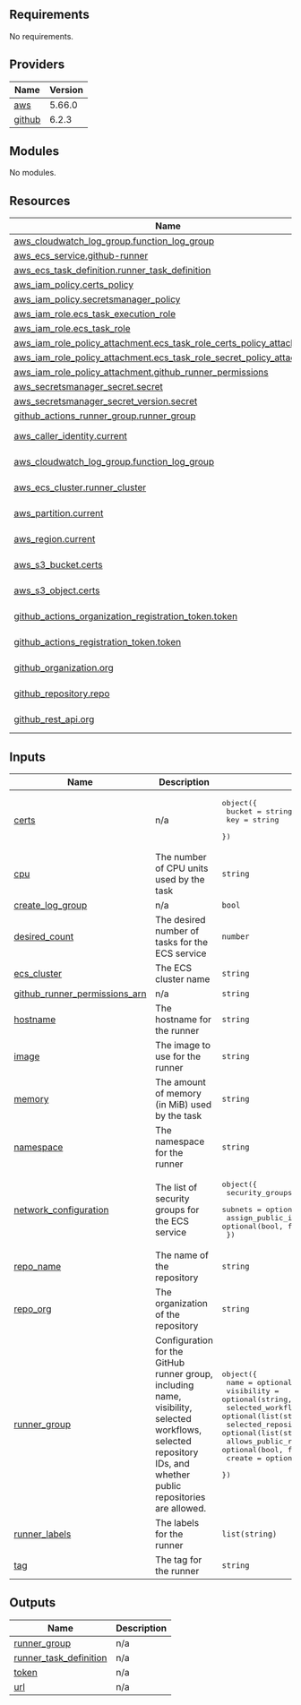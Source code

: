 <!-- BEGIN_TF_DOCS -->
## Requirements

No requirements.

## Providers

| Name | Version |
|------|---------|
| <a name="provider_aws"></a> [aws](#provider\_aws) | 5.66.0 |
| <a name="provider_github"></a> [github](#provider\_github) | 6.2.3 |

## Modules

No modules.

## Resources

| Name | Type |
|------|------|
| [aws_cloudwatch_log_group.function_log_group](https://registry.terraform.io/providers/hashicorp/aws/latest/docs/resources/cloudwatch_log_group) | resource |
| [aws_ecs_service.github-runner](https://registry.terraform.io/providers/hashicorp/aws/latest/docs/resources/ecs_service) | resource |
| [aws_ecs_task_definition.runner_task_definition](https://registry.terraform.io/providers/hashicorp/aws/latest/docs/resources/ecs_task_definition) | resource |
| [aws_iam_policy.certs_policy](https://registry.terraform.io/providers/hashicorp/aws/latest/docs/resources/iam_policy) | resource |
| [aws_iam_policy.secretsmanager_policy](https://registry.terraform.io/providers/hashicorp/aws/latest/docs/resources/iam_policy) | resource |
| [aws_iam_role.ecs_task_execution_role](https://registry.terraform.io/providers/hashicorp/aws/latest/docs/resources/iam_role) | resource |
| [aws_iam_role.ecs_task_role](https://registry.terraform.io/providers/hashicorp/aws/latest/docs/resources/iam_role) | resource |
| [aws_iam_role_policy_attachment.ecs_task_role_certs_policy_attachment](https://registry.terraform.io/providers/hashicorp/aws/latest/docs/resources/iam_role_policy_attachment) | resource |
| [aws_iam_role_policy_attachment.ecs_task_role_secret_policy_attachment](https://registry.terraform.io/providers/hashicorp/aws/latest/docs/resources/iam_role_policy_attachment) | resource |
| [aws_iam_role_policy_attachment.github_runner_permissions](https://registry.terraform.io/providers/hashicorp/aws/latest/docs/resources/iam_role_policy_attachment) | resource |
| [aws_secretsmanager_secret.secret](https://registry.terraform.io/providers/hashicorp/aws/latest/docs/resources/secretsmanager_secret) | resource |
| [aws_secretsmanager_secret_version.secret](https://registry.terraform.io/providers/hashicorp/aws/latest/docs/resources/secretsmanager_secret_version) | resource |
| [github_actions_runner_group.runner_group](https://registry.terraform.io/providers/hashicorp/github/latest/docs/resources/actions_runner_group) | resource |
| [aws_caller_identity.current](https://registry.terraform.io/providers/hashicorp/aws/latest/docs/data-sources/caller_identity) | data source |
| [aws_cloudwatch_log_group.function_log_group](https://registry.terraform.io/providers/hashicorp/aws/latest/docs/data-sources/cloudwatch_log_group) | data source |
| [aws_ecs_cluster.runner_cluster](https://registry.terraform.io/providers/hashicorp/aws/latest/docs/data-sources/ecs_cluster) | data source |
| [aws_partition.current](https://registry.terraform.io/providers/hashicorp/aws/latest/docs/data-sources/partition) | data source |
| [aws_region.current](https://registry.terraform.io/providers/hashicorp/aws/latest/docs/data-sources/region) | data source |
| [aws_s3_bucket.certs](https://registry.terraform.io/providers/hashicorp/aws/latest/docs/data-sources/s3_bucket) | data source |
| [aws_s3_object.certs](https://registry.terraform.io/providers/hashicorp/aws/latest/docs/data-sources/s3_object) | data source |
| [github_actions_organization_registration_token.token](https://registry.terraform.io/providers/hashicorp/github/latest/docs/data-sources/actions_organization_registration_token) | data source |
| [github_actions_registration_token.token](https://registry.terraform.io/providers/hashicorp/github/latest/docs/data-sources/actions_registration_token) | data source |
| [github_organization.org](https://registry.terraform.io/providers/hashicorp/github/latest/docs/data-sources/organization) | data source |
| [github_repository.repo](https://registry.terraform.io/providers/hashicorp/github/latest/docs/data-sources/repository) | data source |
| [github_rest_api.org](https://registry.terraform.io/providers/hashicorp/github/latest/docs/data-sources/rest_api) | data source |

## Inputs

| Name | Description | Type | Default | Required |
|------|-------------|------|---------|:--------:|
| <a name="input_certs"></a> [certs](#input\_certs) | n/a | <pre>object({<br>    bucket = string,<br>    key    = string<br>  })</pre> | `null` | no |
| <a name="input_cpu"></a> [cpu](#input\_cpu) | The number of CPU units used by the task | `string` | `2048` | no |
| <a name="input_create_log_group"></a> [create\_log\_group](#input\_create\_log\_group) | n/a | `bool` | `true` | no |
| <a name="input_desired_count"></a> [desired\_count](#input\_desired\_count) | The desired number of tasks for the ECS service | `number` | `3` | no |
| <a name="input_ecs_cluster"></a> [ecs\_cluster](#input\_ecs\_cluster) | The ECS cluster name | `string` | n/a | yes |
| <a name="input_github_runner_permissions_arn"></a> [github\_runner\_permissions\_arn](#input\_github\_runner\_permissions\_arn) | n/a | `string` | `null` | no |
| <a name="input_hostname"></a> [hostname](#input\_hostname) | The hostname for the runner | `string` | n/a | yes |
| <a name="input_image"></a> [image](#input\_image) | The image to use for the runner | `string` | `"public.ecr.aws/h1g9x7n8/github-runner:1.22.31"` | no |
| <a name="input_memory"></a> [memory](#input\_memory) | The amount of memory (in MiB) used by the task | `string` | `4096` | no |
| <a name="input_namespace"></a> [namespace](#input\_namespace) | The namespace for the runner | `string` | n/a | yes |
| <a name="input_network_configuration"></a> [network\_configuration](#input\_network\_configuration) | The list of security groups for the ECS service | <pre>object({<br>    security_groups  = optional(list(string), [])<br>    subnets          = optional(list(string), [])<br>    assign_public_ip = optional(bool, false)<br>  })</pre> | `{}` | no |
| <a name="input_repo_name"></a> [repo\_name](#input\_repo\_name) | The name of the repository | `string` | `null` | no |
| <a name="input_repo_org"></a> [repo\_org](#input\_repo\_org) | The organization of the repository | `string` | `null` | no |
| <a name="input_runner_group"></a> [runner\_group](#input\_runner\_group) | Configuration for the GitHub runner group, including name, visibility, selected workflows, selected repository IDs, and whether public repositories are allowed. | <pre>object({<br>    name                       = optional(string)<br>    visibility                 = optional(string, "selected")<br>    selected_workflows         = optional(list(string), [])<br>    selected_repository_ids    = optional(list(string), [])<br>    allows_public_repositories = optional(bool, false)<br>    create                     = optional(bool, false)<br>  })</pre> | `{}` | no |
| <a name="input_runner_labels"></a> [runner\_labels](#input\_runner\_labels) | The labels for the runner | `list(string)` | n/a | yes |
| <a name="input_tag"></a> [tag](#input\_tag) | The tag for the runner | `string` | n/a | yes |

## Outputs

| Name | Description |
|------|-------------|
| <a name="output_runner_group"></a> [runner\_group](#output\_runner\_group) | n/a |
| <a name="output_runner_task_definition"></a> [runner\_task\_definition](#output\_runner\_task\_definition) | n/a |
| <a name="output_token"></a> [token](#output\_token) | n/a |
| <a name="output_url"></a> [url](#output\_url) | n/a |
<!-- END_TF_DOCS -->